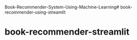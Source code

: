 Book-Recommender-System-Using-Machine-Learning# book-recommender-using-streamlit
# book-recommender-streamlit
